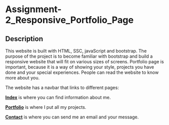 # Assignment-2_Responsive_Portfolio_Page

## Description
This website is built with HTML, SSC, javaScript and bootstrap. The purpose of the project is to become familiar with bootstrap and build a responsive website that will fit on various sizes of screens. Portfolio page is important, because it is a way of showing your style, projects you have done and your special experiences. People can read the website to know more about you.

The website has a navbar that links to different pages:

**[Index](index.html)** is where you can find information about me.

**[Portfolio](Portfolio.html)** is where I put all my projects.

**[Contact](contact.html)** is where you can send me an email and your message.
